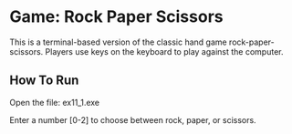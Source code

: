 # Game: Rock Paper Scissors

This is a terminal-based version of the classic hand game rock-paper-scissors. 
Players use keys on the keyboard to play against the computer. 

## How To Run
Open the file: ex11_1.exe 

Enter a number [0-2] to choose between rock, paper, or scissors. 
